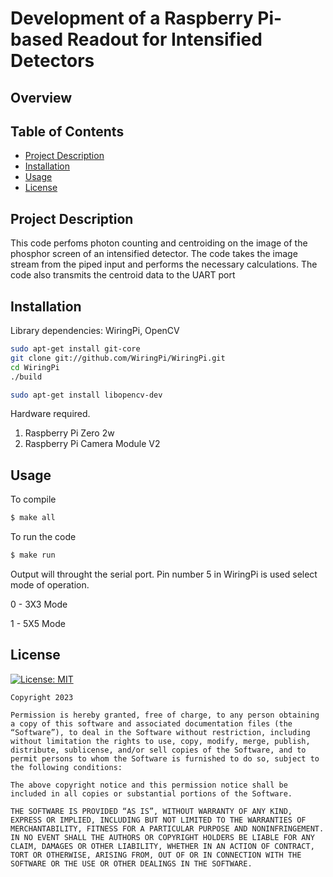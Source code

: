 

# Development of a Raspberry Pi-based Readout for Intensified Detectors


## Overview



## Table of Contents

- [Project Description](#project-description)
- [Installation](#installation)
- [Usage](#usage)
- [License](#license)

## Project Description

This code perfoms photon counting and centroiding on the image of the phosphor screen of an intensified detector. The code takes the image stream from the piped input and performs the necessary calculations. The code also transmits the centroid data to the UART port
## Installation 

Library dependencies: WiringPi, OpenCV

```bash
sudo apt-get install git-core
git clone git://github.com/WiringPi/WiringPi.git
cd WiringPi
./build
```
```bash
sudo apt-get install libopencv-dev
```
Hardware required.

1. Raspberry Pi Zero 2w
2. Raspberry Pi Camera Module V2
 
## Usage

To compile
    
```bash
$ make all
```
To run the code 
    
```bash
$ make run
```
Output will throught the serial port.
Pin number 5 in WiringPi is used select mode of operation. 

0 - 3X3 Mode

1 - 5X5 Mode



## License

[![License: MIT](https://img.shields.io/badge/License-MIT-blue.svg)](https://opensource.org/licenses/MIT)

```plaintext
Copyright 2023

Permission is hereby granted, free of charge, to any person obtaining a copy of this software and associated documentation files (the “Software”), to deal in the Software without restriction, including without limitation the rights to use, copy, modify, merge, publish, distribute, sublicense, and/or sell copies of the Software, and to permit persons to whom the Software is furnished to do so, subject to the following conditions:

The above copyright notice and this permission notice shall be included in all copies or substantial portions of the Software.

THE SOFTWARE IS PROVIDED “AS IS”, WITHOUT WARRANTY OF ANY KIND, EXPRESS OR IMPLIED, INCLUDING BUT NOT LIMITED TO THE WARRANTIES OF MERCHANTABILITY, FITNESS FOR A PARTICULAR PURPOSE AND NONINFRINGEMENT. IN NO EVENT SHALL THE AUTHORS OR COPYRIGHT HOLDERS BE LIABLE FOR ANY CLAIM, DAMAGES OR OTHER LIABILITY, WHETHER IN AN ACTION OF CONTRACT, TORT OR OTHERWISE, ARISING FROM, OUT OF OR IN CONNECTION WITH THE SOFTWARE OR THE USE OR OTHER DEALINGS IN THE SOFTWARE.
```



